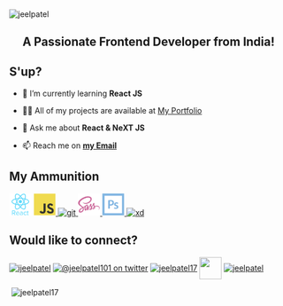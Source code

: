 <div>
  <img align="center" src="https://svgshare.com/i/X0X.svg" alt="jeelpatel" height="100" width="1000" />
  <h2 align="center">A Passionate Frontend Developer from India!</h2>

  <h2>S'up?</h2>

  - 🌱 I’m currently learning **React JS**

  - 👨‍💻 All of my projects are available at [My Portfolio](http://jeelpatel17.github.io)

  - 💬 Ask me about **React & NeXT JS**

  - 📫 Reach me on **[my Email](mailto:jeelpateldev@gmail.com)**


  <p>
    <h2>My Ammunition</h2>
    <a href="https://reactjs.org/" target="_blank"> <img src="https://raw.githubusercontent.com/devicons/devicon/master/icons/react/react-original-wordmark.svg" alt="react" width="40" height="40"/></a>
     <a href="https://developer.mozilla.org/en-US/docs/Web/JavaScript" target="_blank"> <img src="https://raw.githubusercontent.com/devicons/devicon/master/icons/javascript/javascript-original.svg" alt="javascript" width="40" height="40"/> </a> 
    <a href="https://git-scm.com/" target="_blank"> <img src="https://www.vectorlogo.zone/logos/git-scm/git-scm-icon.svg" alt="git" width="40" height="40"/> </a> 
    <a href="https://sass-lang.com" target="_blank"> <img src="https://raw.githubusercontent.com/devicons/devicon/master/icons/sass/sass-original.svg" alt="sass" width="40" height="40"/> </a> 
    <a href="https://www.photoshop.com/en" target="_blank"> <img src="https://raw.githubusercontent.com/devicons/devicon/master/icons/photoshop/photoshop-line.svg" alt="photoshop" width="40" height="40"/> </a> 
    <a href="https://www.adobe.com/products/xd.html" target="_blank"> <img src="https://cdn.worldvectorlogo.com/logos/adobe-xd.svg" alt="xd" width="40" height="40"/> </a> 
  </p>


  <p>
    <h2>Would like to connect?</h2>
    <a href="https://instagram.com/ijeelpatel" target="blank"><img align="center" src="https://svgshare.com/i/X0t.svg" alt="ijeelpatel" height="40" width="40" /></a>
    <a href="https://twitter.com/jeelpatel101" target="blank"><img align="center" src="https://svgshare.com/i/X1D.svg" alt="@jeelpatel101 on twitter" height="40" width="40" /></a>
    <a href="https://linkedin.com/in/jeelpatel101" target="blank"><img align="center" src="https://svgshare.com/i/Wz0.svg" alt="jeelpatel17" height="40" width="40" /></a>
    <a href="https://stackoverflow.com/users/15842907/jeel-patel" target="blank"><img align="center" src="https://svgshare.com/i/X1Q.svg" height="40" width="40" /></a>
    <a href="https://codepen.io/jeelpatel" target="blank"><img align="center" src="https://svgshare.com/i/X0u.svg" alt="jeelpatel" height="40" width="40" /></a>
  </p>

  <p>&nbsp;<img align="center" src="https://github-readme-stats.vercel.app/api?username=jeelpatel17&theme=radical&show_icons=true" alt="jeelpatel17" /></p>
</div>
